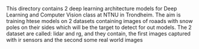 This directory contains 2 deep learning architecture models for Deep Learning and Computer Vision class at NTNU in Trondheim. The aim is training htese models on 2 datasets containing images of roaads with snow poles on their sides which will be the target to detect for out models. The 2 dataset are called: lidar and rg, and they contain, the first images captured with ir sensors and the second some real world images
